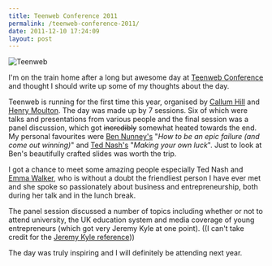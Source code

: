 ```yaml
---
title: Teenweb Conference 2011
permalink: /teenweb-conference-2011/
date: 2011-12-10 17:24:09
layout: post
---
```


![Teenweb](http://therobb.com/wp-content/uploads/2011-12-Teenweb.png)

I'm on the train home after a long but awesome day at [Teenweb Conference](http://teenwebconf.com) and thought I should write up some of my thoughts about the day.

Teenweb is running for the first time this year, organised by [Callum Hill](http://twitter.com/beingcallum) and [Henry Moulton](http://twitter.com/henryforshort). The day was made up by 7 sessions. Six of which were talks and presentations from various people and the final session was a panel discussion, which got <s>incredibly</s> somewhat heated towards the end. My personal favourites were [Ben Nunney's](http://bennunney.com) "_How to be an epic failure (and come out winning)_" and [Ted Nash's](http://tednash.co.uk) "_Making your own luck_". Just to look at Ben's beautifully crafted slides was worth the trip.

I got a chance to meet some amazing people especially Ted Nash and [Emma Walker](http://twitter.com/emmawalker01), who is without a doubt the friendliest person I have ever met and she spoke so passionately about business and entrepreneurship, both during her talk and in the lunch break.

The panel session discussed a number of topics including whether or not to attend university, the UK education system and media coverage of young entrepreneurs (which got very Jeremy Kyle at one point). ((I can't take credit for the [Jeremy Kyle reference](http://twitter.com/RhysTowey/status/145520657197826049)))

The day was truly inspiring and I will definitely be attending next year.

